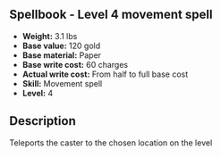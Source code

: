 ## Spellbook - Level 4 movement spell

- **Weight:** 3.1 lbs
- **Base value:** 120 gold
- **Base material:** Paper
- **Base write cost:** 60 charges
- **Actual write cost:** From half to full base cost
- **Skill:** Movement spell
- **Level:** 4

## Description

Teleports the caster to the chosen location on the level
